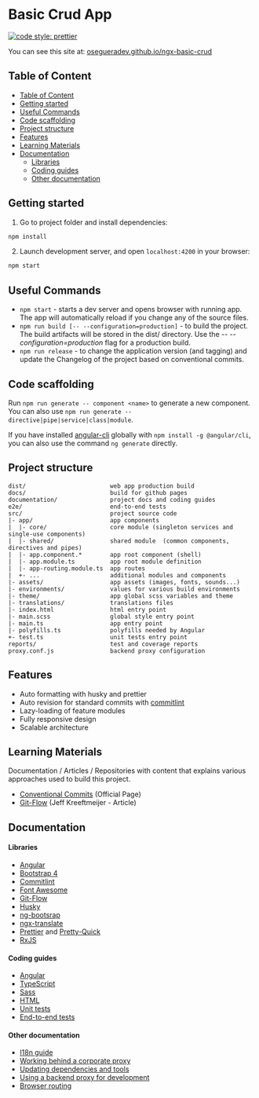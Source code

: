 # Basic Crud App

[![code style: prettier](https://img.shields.io/badge/code_style-prettier-ff69b4.svg?style=flat-square)](https://github.com/prettier/prettier)

You can see this site at: [osegueradev.github.io/ngx-basic-crud](https://osegueradev.github.io/ngx-basic-crud)

## Table of Content

- [Table of Content](#table-of-content)
- [Getting started](#getting-started)
- [Useful Commands](#useful-commands)
- [Code scaffolding](#code-scaffolding)
- [Project structure](#project-structure)
- [Features](#features)
- [Learning Materials](#learning-materials)
- [Documentation](#documentation)
    - [Libraries](#libraries)
    - [Coding guides](#coding-guides)
    - [Other documentation](#other-documentation)

## Getting started

1. Go to project folder and install dependencies:
 ```sh
 npm install
 ```

2. Launch development server, and open `localhost:4200` in your browser:
 ```sh
 npm start
 ```

## Useful Commands

- `npm start` - starts a dev server and opens browser with running app. The app will automatically reload if you change any of the source files.
- `npm run build [-- --configuration=production]` - to build the project. The build artifacts will be stored in the dist/ directory. Use the _-- --configuration=production_ flag for a production build.
- `npm run release` - to change the application version (and tagging) and update the Changelog of the project based on conventional commits.

## Code scaffolding

Run `npm run generate -- component <name>` to generate a new component. You can also use
`npm run generate -- directive|pipe|service|class|module`.

If you have installed [angular-cli](https://github.com/angular/angular-cli) globally with `npm install -g @angular/cli`,
you can also use the command `ng generate` directly.

## Project structure

```
dist/                        web app production build
docs/                        build for github pages
documentation/               project docs and coding guides
e2e/                         end-to-end tests
src/                         project source code
|- app/                      app components
|  |- core/                  core module (singleton services and single-use components)
|  |- shared/                shared module  (common components, directives and pipes)
|  |- app.component.*        app root component (shell)
|  |- app.module.ts          app root module definition
|  |- app-routing.module.ts  app routes
|  +- ...                    additional modules and components
|- assets/                   app assets (images, fonts, sounds...)
|- environments/             values for various build environments
|- theme/                    app global scss variables and theme
|- translations/             translations files
|- index.html                html entry point
|- main.scss                 global style entry point
|- main.ts                   app entry point
|- polyfills.ts              polyfills needed by Angular
+- test.ts                   unit tests entry point
reports/                     test and coverage reports
proxy.conf.js                backend proxy configuration
```

## Features

- Auto formatting with husky and prettier
- Auto revision for standard commits with [commitlint](https://github.com/conventional-changelog/commitlint/#what-is-commitlint)
- Lazy-loading of feature modules
- Fully responsive design
- Scalable architecture

## Learning Materials

Documentation / Articles / Repositories with content that explains various approaches used to build this project.

- [Conventional Commits](https://www.conventionalcommits.org/en/v1.0.0/) (Official Page)
- [Git-Flow](https://jeffkreeftmeijer.com/git-flow/) (Jeff Kreeftmeijer - Article)

## Documentation

#### Libraries

- [Angular](https://angular.io)
- [Bootstrap 4](https://getbootstrap.com)
- [Commitlint](https://github.com/conventional-changelog/commitlint/#what-is-commitlint)
- [Font Awesome](http://fontawesome.io)
- [Git-Flow](https://github.com/nvie/gitflow)
- [Husky](https://github.com/typicode/husky)
- [ng-bootsrap](https://ng-bootstrap.github.io/)
- [ngx-translate](https://github.com/ngx-translate/core)
- [Prettier](https://prettier.io/) and [Pretty-Quick](https://github.com/azz/pretty-quick)
- [RxJS](http://reactivex.io/rxjs)

#### Coding guides

- [Angular](documentation/coding-guides/angular.md)
- [TypeScript](documentation/coding-guides/typescript.md)
- [Sass](documentation/coding-guides/sass.md)
- [HTML](documentation/coding-guides/html.md)
- [Unit tests](documentation/coding-guides/unit-tests.md)
- [End-to-end tests](documentation/coding-guides/e2e-tests.md)

#### Other documentation

- [I18n guide](documentation/i18n.md)
- [Working behind a corporate proxy](documentation/corporate-proxy.md)
- [Updating dependencies and tools](documentation/updating.md)
- [Using a backend proxy for development](documentation/backend-proxy.md)
- [Browser routing](documentation/routing.md)

